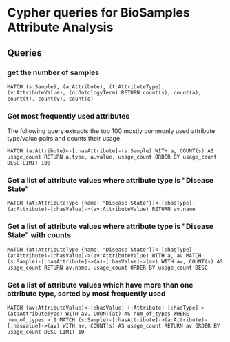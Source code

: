 # Cypher queries for BioSamples Attribute Analysis

## Queries

### get the number of samples

~~~
MATCH (s:Sample), (a:Attribute), (t:AttributeType), (v:AttributeValue), (o:OntologyTerm) RETURN count(s), count(a), count(t), count(v), count(o)
~~~


### Get most frequently used attributes

The following query extracts the top 100 mostly commonly used attribute type/value pairs and counts their usage.

~~~~
MATCH (a:Attribute)<-[:hasAttribute]-(s:Sample) WITH a, COUNT(s) AS usage_count RETURN a.type, a.value, usage_count ORDER BY usage_count DESC LIMIT 100
~~~~

### Get a list of attribute values where attribute type is "Disease State"

~~~~
MATCH (at:AttributeType {name: "Disease State"})<-[:hasType]-(a:Attribute)-[:hasValue]->(av:AttributeValue) RETURN av.name
~~~~

### Get a list of attribute values where attribute type is "Disease State" with counts

~~~~
MATCH (at:AttributeType {name: "Disease State"})<-[:hasType]-(a:Attribute)-[:hasValue]->(av:AttributeValue) WITH a, av MATCH (s:Sample)-[:hasAttribute]->(a)-[:hasValue]->(av) WITH av, COUNT(s) AS usage_count RETURN av.name, usage_count ORDER BY usage_count DESC
~~~~

### Get a list of attribute values which have more than one attribute type, sorted by most frequently used

~~~~
MATCH (av:AttributeValue)<-[:hasValue]-(:Attribute)-[:hasType]->(at:AttributeType) WITH av, COUNT(at) AS num_of_types WHERE num_of_types > 1 MATCH (s:Sample)-[:hasAttribute]->(a:Attribute)-[:hasValue]->(av) WITH av, COUNT(s) AS usage_count RETURN av ORDER BY usage_count DESC LIMIT 10
~~~~

